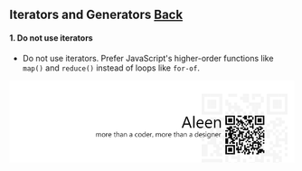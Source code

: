 ## Iterators and Generators [**Back**](./../README.md)

#### 1. Do not use iterators

- Do not use iterators. Prefer JavaScript's higher-order functions like `map()` and `reduce()` instead of loops like `for-of`.



<a href="http://aleen42.github.io/" target="_blank" ><img src="./../pic/tail.gif"></a>